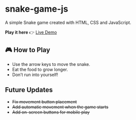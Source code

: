 # snake-game-js
A simple Snake game created with HTML, CSS and JavaScript.

**Play it here** 👉 [Live Demo](https://gitsuko.github.io/snake-game-js/)

## 🎮 How to Play
- Use the arrow keys to move the snake.
- Eat the food to grow longer.
- Don’t run into yourself!

## Future Updates
- ~~Fix movement button placement~~
- ~~Add automatic movement when the game starts~~
- ~~Add on-screen buttons for mobile play~~
